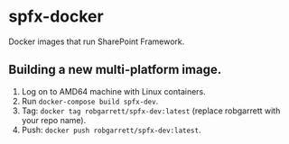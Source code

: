 # spfx-docker
Docker images that run SharePoint Framework.

## Building a new multi-platform image.
1. Log on to AMD64 machine with Linux containers.
2. Run `docker-compose build spfx-dev`.
3. Tag: `docker tag robgarrett/spfx-dev:latest` (replace robgarrett with your repo name).
4. Push: `docker push robgarrett/spfx-dev:latest`.

